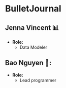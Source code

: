 # BulletJournal
## Jenna Vincent 📊
- **Role:**
  - Data Modeler

## Bao Nguyen 🔧:
- **Role:**
  - Lead programmer

